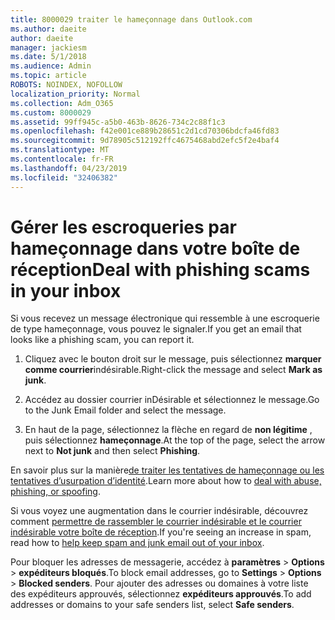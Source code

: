 ```yaml
---
title: 8000029 traiter le hameçonnage dans Outlook.com
ms.author: daeite
author: daeite
manager: jackiesm
ms.date: 5/1/2018
ms.audience: Admin
ms.topic: article
ROBOTS: NOINDEX, NOFOLLOW
localization_priority: Normal
ms.collection: Adm_O365
ms.custom: 8000029
ms.assetid: 99ff945c-a5b0-463b-8626-734c2c88f1c3
ms.openlocfilehash: f42e001ce889b28651c2d1cd70306bdcfa46fd83
ms.sourcegitcommit: 9d78905c512192ffc4675468abd2efc5f2e4baf4
ms.translationtype: MT
ms.contentlocale: fr-FR
ms.lasthandoff: 04/23/2019
ms.locfileid: "32406382"
---
```

# <a name="deal-with-phishing-scams-in-your-inbox"></a><span data-ttu-id="2e9fd-102">Gérer les escroqueries par hameçonnage dans votre boîte de réception</span><span class="sxs-lookup"><span data-stu-id="2e9fd-102">Deal with phishing scams in your inbox</span></span>

<span data-ttu-id="2e9fd-103">Si vous recevez un message électronique qui ressemble à une escroquerie de type hameçonnage, vous pouvez le signaler.</span><span class="sxs-lookup"><span data-stu-id="2e9fd-103">If you get an email that looks like a phishing scam, you can report it.</span></span>
  
1. <span data-ttu-id="2e9fd-104">Cliquez avec le bouton droit sur le message, puis sélectionnez **marquer comme courrier**indésirable.</span><span class="sxs-lookup"><span data-stu-id="2e9fd-104">Right-click the message and select **Mark as junk**.</span></span> 
    
2. <span data-ttu-id="2e9fd-105">Accédez au dossier courrier inDésirable et sélectionnez le message.</span><span class="sxs-lookup"><span data-stu-id="2e9fd-105">Go to the Junk Email folder and select the message.</span></span>
    
3. <span data-ttu-id="2e9fd-106">En haut de la page, sélectionnez la flèche en regard de **non légitime** , puis sélectionnez **hameçonnage**.</span><span class="sxs-lookup"><span data-stu-id="2e9fd-106">At the top of the page, select the arrow next to **Not junk** and then select **Phishing**.</span></span> 
    
<span data-ttu-id="2e9fd-107">En savoir plus sur la manière[de traiter les tentatives de hameçonnage ou les tentatives d’usurpation d’identité](https://go.microsoft.com/fwlink/p/?linkid=873139).</span><span class="sxs-lookup"><span data-stu-id="2e9fd-107">Learn more about how to [deal with abuse, phishing, or spoofing](https://go.microsoft.com/fwlink/p/?linkid=873139).</span></span>
  
<span data-ttu-id="2e9fd-108">Si vous voyez une augmentation dans le courrier indésirable, découvrez comment [permettre de rassembler le courrier indésirable et le courrier indésirable votre boîte de réception](https://go.microsoft.com/fwlink/p/?linkid=873140).</span><span class="sxs-lookup"><span data-stu-id="2e9fd-108">If you're seeing an increase in spam, read how to [help keep spam and junk email out of your inbox](https://go.microsoft.com/fwlink/p/?linkid=873140).</span></span>
  
<span data-ttu-id="2e9fd-109">Pour bloquer les adresses de messagerie, accédez à **paramètres** \> **Options** \> **expéditeurs bloqués**.</span><span class="sxs-lookup"><span data-stu-id="2e9fd-109">To block email addresses, go to **Settings** \> **Options** \> **Blocked senders**.</span></span> <span data-ttu-id="2e9fd-110">Pour ajouter des adresses ou domaines à votre liste des expéditeurs approuvés, sélectionnez **expéditeurs approuvés**.</span><span class="sxs-lookup"><span data-stu-id="2e9fd-110">To add addresses or domains to your safe senders list, select **Safe senders**.</span></span> 
  

